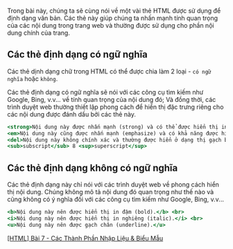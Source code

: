 Trong bài này, chúng ta sẽ cùng nói về một vài thẻ HTML được sử dụng để định dạng văn bản. Các thẻ này giúp chúng ta nhấn mạnh tính quan trọng của các nội dung trong trang web và thường được sử dụng cho phần nội dung chính của trang.

## Các thẻ định dạng có ngữ nghĩa

Các thẻ dịnh dạng chữ trong HTML có thể được chia làm 2 loại - `có ngữ nghĩa` hoặc `không`.

Các thẻ định dạng có ngữ nghĩa sẽ nói với các công cụ tìm kiếm như Google, Bing, v.v... về tính quan trọng của nội dung đó; Và đồng thời, các trình duyệt web thường thiết lập phong cách để hiển thị đặc trưng riêng cho các nội dung được đánh dấu bởi các thẻ này.

```semantic.html
<strong>Nội dung này được nhấn mạnh (strong) và có thể được hiển thị in đậm.</strong> <br>
<em>Nội dung này cũng được nhấn mạnh (emphasize) và có khả năng được hiển thị in nghiêng.</em> <br>
<del>Nội dung này không chính xác và thường được hiển ở dạng thị gạch bỏ (deleted).</del> <br>
<sub>subscript</sub> 8 <sup>superscript</sup>
```

## Các thẻ định dạng không có ngữ nghĩa

Các thẻ định dạng này chỉ nói với các trình duyệt web về phong cách hiển thị nội dung. Chúng không mô tả nội dung đó quan trọng như thế nào và cũng không có ý nghĩa đối với các công cụ tìm kiếm như Google, Bing, v.v...

```non-semantic.html
<b>Nội dung này nên được hiển thị in đậm (bold).</b> <br>
<i>Nội dung này nên được hiển thị in nghiêng (italic).</i> <br>
<u>Nội dung này nên được gạch chân (underline).</u>
```

[[HTML] Bài 7 - Các Thành Phần Nhập Liệu & Biểu Mẫu](/article/view/0021/html-bài-7---các-phần-tử-nhập-liệu-&-biểu-mẫu)